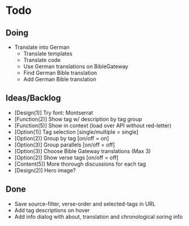 # Todo

## Doing

- Translate into German
    - Translate templates
    - Translate code
    - Use German translations on BibleGateway
    - Find German Bible translation
    - Add German Bible translation

## Ideas/Backlog

- [Design(1)] Try font: Montserrat
- [Function(2)] Show tag w/ description by tag group
- [Function(5)] Show in context (load over API without red-letter)
- [Option(1)] Tag selection [single/multiple = single]
- [Option(2)] Group by tag [on/off = on]
- [Option(3)] Group parallels [on/off = off]
- [Option(3)] Choose Bible Gateway translations (Max 3)
- [Option(2)] Show verse tags [on/off = off]
- [Content(5)] More thorough discussions for each tag
- [Design(2)] Hero image?



## Done
- Save source-filter, verse-order and selected-tags in URL
- Add tag descriptions on hover
- Add info dialog with about, translation and chronological soring info